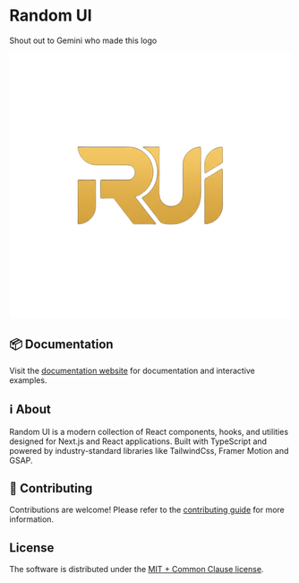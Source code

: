 # Random UI

Shout out to Gemini who made this logo

![logo](./public/assets/rui_logo_short.png)

## 📦 Documentation

Visit the [documentation website](https://www.randomui.dev/) for documentation and interactive examples.


## ℹ️ About
Random UI is a modern collection of React components, hooks, and utilities designed for Next.js and React applications. Built with TypeScript and powered by industry-standard libraries like TailwindCss, Framer Motion and GSAP.


## 🤝 Contributing

Contributions are welcome! Please refer to the [contributing guide](/CONTRIBUTING.md) for more information.

## License

The software is distributed under the [MIT + Common Clause license](/LICENSE.md). 
